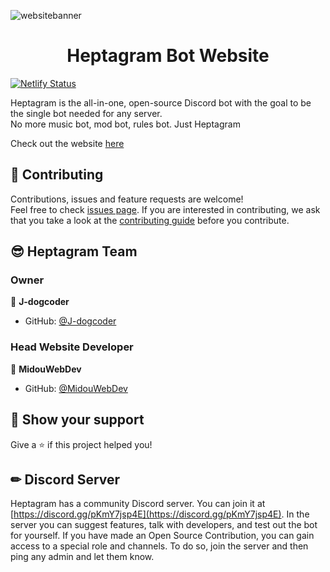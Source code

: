 ![websitebanner](https://user-images.githubusercontent.com/65788728/160951381-7ce58bbd-5ab8-4cb8-8545-3fa1b2e65e5b.png)

<div align="center">
<h1>Heptagram Bot Website</h1>
</div>

[![Netlify Status](https://api.netlify.com/api/v1/badges/d2a3020b-c3a0-4828-8322-a9ce5918ab5b/deploy-status)](https://app.netlify.com/sites/lively-salmiakki-554d9d/deploys)

Heptagram is the all-in-one, open-source Discord bot with the goal to be the single bot needed for any server.
<br/>
No more music bot, mod bot, rules bot. Just Heptagram

Check out the website [here](https://heptagrambotproject.com/)

## 🤝 Contributing

Contributions, issues and feature requests are welcome!<br />Feel free to check [issues page](https://github.com/Heptagram-Bot-Project-Project/website/issues). If you are interested in contributing, we ask that you take a look at the [contributing guide](https://github.com/Heptagram-Bot-Project-Project/bot/blob/master/CONTRIBUTING.md) before you contribute.

## 😎 Heptagram Team

### Owner

👤 **J-dogcoder**

-   GitHub: [@J-dogcoder](https://github.com/J-dogcoder)

### Head Website Developer

👤 **MidouWebDev**

-   GitHub: [@MidouWebDev](https://github.com/MidouWebDev)

## 🙏 Show your support

Give a ⭐️ if this project helped you!

## ✏ Discord Server

Heptagram has a community Discord server. You can join it at [https://discord.gg/pKmY7jsp4E](https://discord.gg/pKmY7jsp4E). In the server you can suggest features, talk with developers, and test out the bot for yourself. If you have made an Open Source Contribution, you can gain access to a special role and channels. To do so, join the server and then ping any admin and let them know.
